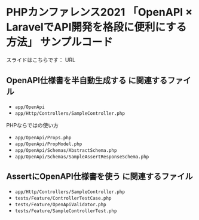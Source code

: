 # PHPカンファレンス2021 「OpenAPI × LaravelでAPI開発を格段に便利にする方法」 サンプルコード

スライドはこちらです： URL

## OpenAPI仕様書を半自動生成する に関連するファイル

- `app/OpenApi`
- `app/Http/Controllers/SampleController.php`

PHPならではの使い方

- `app/OpenApi/Props.php`
- `app/OpenApi/PropModel.php`
- `app/OpenApi/Schemas/AbstractSchema.php`
- `app/OpenApi/Schemas/SampleAssertResponseSchema.php`


## AssertにOpenAPI仕様書を使う に関連するファイル

- `app/Http/Controllers/SampleController.php`
- `tests/Feature/ControllerTestCase.php`
- `tests/Feature/OpenApiValidator.php`
- `tests/Feature/SampleControllerTest.php`

